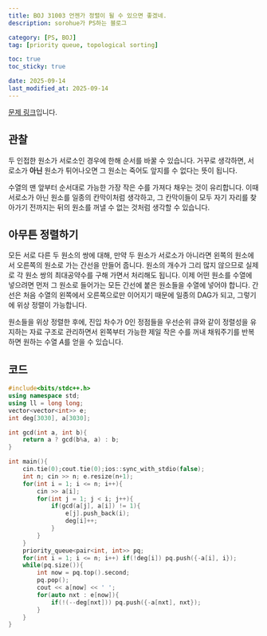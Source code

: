 ```yaml
---
title: BOJ 31003 언젠가 정렬이 될 수 있으면 좋겠네.
description: sorohue가 PS하는 블로그

category: [PS, BOJ]
tag: [priority queue, topological sorting]

toc: true
toc_sticky: true

date: 2025-09-14
last_modified_at: 2025-09-14
---
```


[문제 링크](https://boj.kr/31003)입니다.

## 관찰

두 인접한 원소가 서로소인 경우에 한해 순서를 바꿀 수 있습니다. 거꾸로 생각하면, 서로소가 **아닌** 원소가 튀어나오면 그 원소는 죽어도 앞지를 수 없다는 뜻이 됩니다.

수열의 맨 앞부터 순서대로 가능한 가장 작은 수를 가져다 채우는 것이 유리합니다. 이때 서로소가 아닌 원소를 일종의 칸막이처럼 생각하고, 그 칸막이들이 모두 자기 자리를 찾아가기 전까지는 뒤의 원소를 꺼낼 수 없는 것처럼 생각할 수 있습니다.

## 아무튼 정렬하기

모든 서로 다른 두 원소의 쌍에 대해, 만약 두 원소가 서로소가 아니라면 왼쪽의 원소에서 오른쪽의 원소로 가는 간선을 만들어 줍니다. 원소의 개수가 그리 많지 않으므로 실제로 각 원소 쌍의 최대공약수를 구해 가면서 처리해도 됩니다. 이제 어떤 원소를 수열에 넣으려면 먼저 그 원소로 들어가는 모든 간선에 붙은 원소들을 수열에 넣어야 합니다. 간선은 처음 수열의 왼쪽에서 오른쪽으로만 이어지기 때문에 일종의 DAG가 되고, 그렇기에 위상 정렬이 가능합니다.

원소들을 위상 정렬한 후에, 진입 차수가 0인 정점들을 우선순위 큐와 같이 정렬성을 유지하는 자료 구조로 관리하면서 왼쪽부터 가능한 제일 작은 수를 꺼내 채워주기를 반복하면 원하는 수열 $A$를 얻을 수 있습니다.

## 코드

```cpp
#include<bits/stdc++.h>
using namespace std;
using ll = long long;
vector<vector<int>> e;
int deg[3030], a[3030];

int gcd(int a, int b){
	return a ? gcd(b%a, a) : b;
}

int main(){
	cin.tie(0);cout.tie(0);ios::sync_with_stdio(false);
	int n; cin >> n; e.resize(n+1);
	for(int i = 1; i <= n; i++){
		cin >> a[i];
		for(int j = 1; j < i; j++){
			if(gcd(a[j], a[i]) != 1){
				e[j].push_back(i);
				deg[i]++;
			}
		}
	}
	priority_queue<pair<int, int>> pq;
	for(int i = 1; i <= n; i++) if(!deg[i]) pq.push({-a[i], i});
	while(pq.size()){
		int now = pq.top().second;
		pq.pop();
		cout << a[now] << ' ';
		for(auto nxt : e[now]){
			if(!(--deg[nxt])) pq.push({-a[nxt], nxt});
		}
	}
}
```